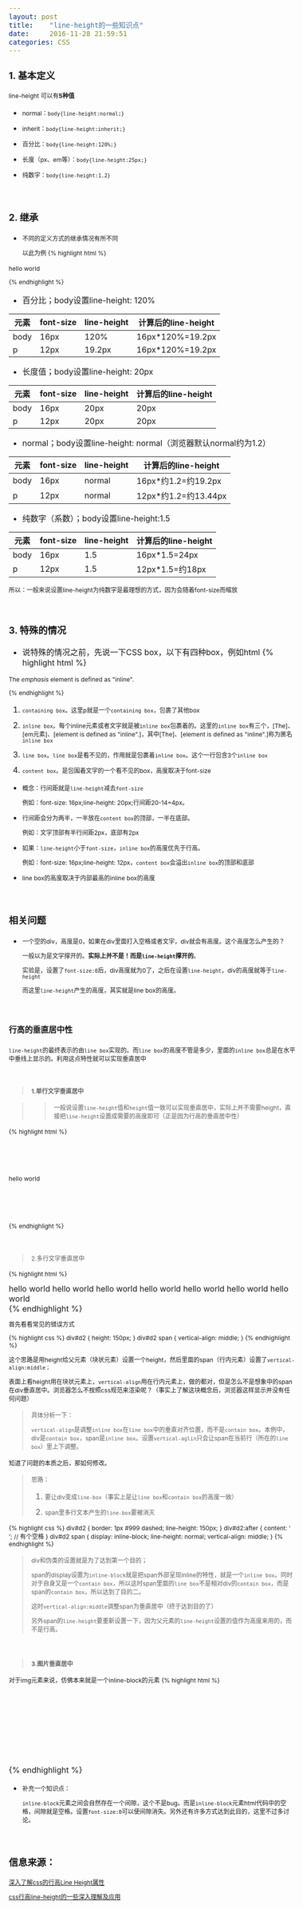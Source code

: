 ```yaml
---
layout: post
title:    "line-height的一些知识点"
date:     2016-11-28 21:59:51
categories: CSS 
---
```


### 1. 基本定义 

line-height 可以有**5种值**

- normal：`body{line-height:normal;}`

- inherit：`body{line-height:inherit;}`

- 百分比：`body{line-height:120%;}`

- 长度（px、em等）：`body{line-height:25px;}`

- 纯数字：`body{line-height:1.2}`

<br> 

### 2. 继承
- 不同的定义方式的继承情况有所不同

	以此为例 
{% highlight html %}

<style>
body {
	font-size: 16px;
}
p {
	font-size: 12px;
}
</style>
<body>
	<p>hello world</p>
</body>

{% endhighlight %}


- 百分比；body设置line-height: 120%

<table class="table table-striped">
	<thead>
	<tr>
		<th>元素</th>
		<th>font-size</th>
		<th>line-height</th>
		<th>计算后的line-height</th>
	</tr>
	</thead>
	<tbody>
		<tr>
			<td>body</td>
			<td>16px</td>
			<td>120%</td>
			<td>16px*120%=19.2px</td>
		</tr>
		<tr>
			<td>p</td>
			<td>12px</td>
			<td>19.2px</td>
			<td>16px*120%=19.2px</td>
		</tr>
	</tbody>
</table>

 
- 长度值；body设置line-height: 20px

<table class="table table-striped">
	<thead>
	<tr>
		<th>元素</th>
		<th>font-size</th>
		<th>line-height</th>
		<th>计算后的line-height</th>
	</tr>
	</thead>
	<tbody>
		<tr>
			<td>body</td>
			<td>16px</td>
			<td>20px</td>
			<td>20px</td>
		</tr>
		<tr>
			<td>p</td>
			<td>12px</td>
			<td>20px</td>
			<td>20px</td>
		</tr>
	</tbody>
</table>
 
- normal；body设置line-height: normal（浏览器默认normal约为1.2）

<table class="table table-striped">
	<thead>
	<tr>
		<th>元素</th>
		<th>font-size</th>
		<th>line-height</th>
		<th>计算后的line-height</th>
	</tr>
	</thead>
	<tbody>
		<tr>
			<td>body</td>
			<td>16px</td>
			<td>normal</td>
			<td>16px*约1.2=约19.2px</td>
		</tr>
		<tr>
			<td>p</td>
			<td>12px</td>
			<td>normal</td>
			<td>12px*约1.2=约13.44px</td>
		</tr>
	</tbody>
</table>

- 纯数字（系数）；body设置line-height:1.5

<table class="table table-striped">
	<thead>
	<tr>
		<th>元素</th>
		<th>font-size</th>
		<th>line-height</th>
		<th>计算后的line-height</th>
	</tr>
	</thead>
	<tbody>
		<tr>
			<td>body</td>
			<td>16px</td>
			<td>1.5</td>
			<td>16px*1.5=24px</td>
		</tr>
		<tr>
			<td>p</td>
			<td>12px</td>
			<td>1.5</td>
			<td>12px*1.5=约18px</td>
		</tr>
	</tbody>
</table>
 
所以：一般来说设置line-height为纯数字是最理想的方式，因为会随着font-size而缩放
 
<br>

### 3. 特殊的情况
 
 - 说特殊的情况之前，先说一下CSS box，以下有四种box，例如html
{% highlight html %} 

<p>
	The <em> emphasis</em>
	element is defined as "inline".
</p>

{% endhighlight %}

1. `containing box`。这里p就是一个`containing box`，包裹了其他box

2. `inline box`。每个inline元素或者文字就是被`inline box`包裹着的。这里的`inline box`有三个，[The]、[em元素]、[element is defined as "inline".]，其中[The]、[element is defined as "inline".]称为匿名`inline box`

3. `line box`。`line box`是看不见的，作用就是包裹着`inline box`。这个一行包含3个`inline box`

4. `content box`。是包围着文字的一个看不见的box，高度取决于font-size

 
 - 概念：行间距就是`line-height`减去`font-size`

	例如：font-size: 16px;line-height: 20px;行间距20-14=4px。

 - 行间距会分为两半，一半放在`content box`的顶部，一半在底部。

	例如：文字顶部有半行间距2px，底部有2px
 
 - 如果：`line-height`小于`font-size`，`inline box`的高度优先于行高。

	例如：font-size: 16px;line-height: 12px，`content box`会溢出`inline box`的顶部和底部
 
 - line box的高度取决于内部最高的inline box的高度

<br>
 
### 相关问题
		
 - 一个空的div，高度是0，如果在div里面打入空格或者文字，div就会有高度。这个高度怎么产生的？
		
	一般以为是文字撑开的。**实际上并不是！而是`line-height`撑开的**。
		
	实验是，设置了`font-size:0`后，div高度就为0了，之后在设置`line-height`，div的高度就等于`line-height`
		
	而这里`line-height`产生的高度，其实就是line box的高度。

<br>	
 
#### 行高的垂直居中性

`line-height`的最终表示的由`line box`实现的。而`line box`的高度不管是多少，里面的`inline box`总是在水平中垂线上显示的。利用这点特性就可以实现垂直居中

<br>	
 
> **1.单行文字垂直居中** 

>> 一般说设置`line-height`值和`height`值一致可以实现垂直居中，实际上并不需要height，直接把`line-height`设置成需要的高度即可（正是因为行高的垂直居中性）

{% highlight html %}

<div id="d1">
	<p>hello world</p>
</div>
<style>
div#d1 p {
	line-height: 150px;
}
</style>

{% endhighlight %}

<br>
	
> 2.多行文字垂直居中 

{% highlight html %}
<div id="d2">
	<span>hello world hello world hello world hello world hello world hello world hello world </span>
</div>
{% endhighlight %}
 
首先看看常见的错误方式

{% highlight css %}
div#d2 {
	height: 150px;
}
div#d2 span {
	vertical-align: middle;
}
{% endhighlight %}

这个思路是用height给父元素（块状元素）设置一个height，然后里面的span（行内元素）设置了`vertical-align:middle；`
		
表面上看height用在块状元素上，`vertical-align`用在行内元素上，做的都对，但是怎么不是想象中的span在div垂直居中。浏览器怎么不按照css规范来渲染呢？（事实上了解这块概念后，浏览器这样显示并没有任何问题）
		
> 具体分析一下：  
>
>
> `vertical-align`是调整`inline box`在`line box`中的垂直对齐位置，而不是`contain box`。本例中，div是`contain box`，span是`inline box`。设置`vertical-aglin`只会让span在当前行（所在的`line box`）里上下调整。
 
 知道了问题的本质之后，那如何修改。

> 思路： 
> 
> 1. 要让div变成`line-box`（事实上是让`line box`和`contain box`的高度一致）
> 
> 2. span里多行文本产生的`line-box`要被消灭
 
{% highlight css %}
div#d2 {
	border: 1px #999 dashed;
	line-height: 150px;
}
div#d2:after {
	content: ' '; // 有个空格
}
div#d2 span {
	display: inline-block;
	line-height: normal;
	vertical-align: middle;
}
{% endhighlight %}
 
> div和伪类的设置就是为了达到第一个目的；  
> 
> span的display设置为`inline-block`就是把span外部呈现inline的特性，就是一个`inline box`。同时对于自身又是一个`contain box`，所以这时span里面的`line box`不是相对div的`contain box`，而是span的`contain box`，所以达到了目的二。
> 
> 这时`vertical-align:middle`调整span为垂直居中（终于达到目的了）
> 
> 另外span的`line-height`要重新设置一下，因为父元素的`line-height`设置的值作为高度来用的，而不是行高。
 
<br>

> **3.图片垂直居中**
		
对于img元素来说，仿佛本来就是一个inline-block的元素
{% highlight html %}
<div id="d3">
		<img src="https://s1.bdp.cn/static/images/new_home/solution_sell_logo.png" alt="">
		<img src="https://s1.bdp.cn/static/images/new_home/solution_baidu_logo.png" alt="">
		<img src="https://s1.bdp.cn/static/images/new_home/solution_internet_logo.png" alt="">
</div>
<style>
div#d3 {
		line-height: 150px;
		font-size: 0;
}
div#d3 img {
		vertical-align: middle;
}
</style>
{% endhighlight %}		
 
 - 补充一个知识点：
		
	`inline-block`元素之间会自然存在一个间隙，这个不是bug。而是`inline-block`元素html代码中的空格，间隙就是空格。设置`font-size:0`可以使间隙消失。另外还有许多方式达到此目的，这里不过多讨论。
 
<br>
 
### 信息来源：
<a href="http://www.cnblogs.com/fengzheng126/archive/2012/05/18/2507632.html" target="_blank">深入了解css的行高Line Height属性</a>

<a href="http://www.zhangxinxu.com/wordpress/2009/11/css%E8%A1%8C%E9%AB%98line-height%E7%9A%84%E4%B8%80%E4%BA%9B%E6%B7%B1%E5%85%A5%E7%90%86%E8%A7%A3%E5%8F%8A%E5%BA%94%E7%94%A8/" target="_blank">css行高line-height的一些深入理解及应用</a>
